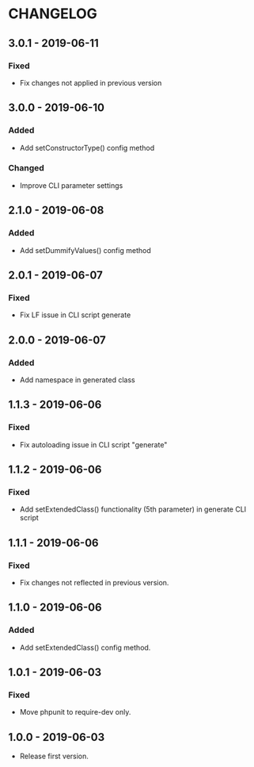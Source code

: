 # CHANGELOG

## 3.0.1 - 2019-06-11

### Fixed

- Fix changes not applied in previous version

## 3.0.0 - 2019-06-10

### Added

- Add setConstructorType() config method

### Changed

- Improve CLI parameter settings

## 2.1.0 - 2019-06-08

### Added

- Add setDummifyValues() config method

## 2.0.1 - 2019-06-07

### Fixed

- Fix LF issue in CLI script generate

## 2.0.0 - 2019-06-07

### Added

- Add namespace in generated class

## 1.1.3 - 2019-06-06

### Fixed

- Fix autoloading issue in CLI script "generate"

## 1.1.2 - 2019-06-06

### Fixed

- Add setExtendedClass() functionality (5th parameter) in generate CLI script

## 1.1.1 - 2019-06-06

### Fixed

- Fix changes not reflected in previous version.

## 1.1.0 - 2019-06-06

### Added

- Add setExtendedClass() config method.

## 1.0.1 - 2019-06-03

### Fixed

- Move phpunit to require-dev only.

## 1.0.0 - 2019-06-03

- Release first version.
